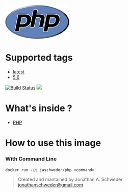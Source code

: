 ![PHP](https://raw.githubusercontent.com/docker-library/docs/01c12653951b2fe592c1f93a13b4e289ada0e3a1/php/logo.png)

# Supported tags

 - [latest](https://github.com/jaschweder/docker-image-php)
 - [5.6](https://github.com/jaschweder/docker-image-php/tree/5.6)

[![Build Status](https://travis-ci.org/jaschweder/docker-image-php.svg?branch=5.6)](https://travis-ci.org/jaschweder/docker-image-php)
[![](https://imagelayers.io/badge/jaschweder/php:latest.svg)](https://imagelayers.io/?images=jaschweder/php:latest 'Get your own badge on imagelayers.io')

# What's inside ?

 - [PHP](https://github.com/php/php-src)

# How to use this image

### With Command Line
```
docker run -it jaschweder/php <command>
```
> Created and mantained by Jonathan A. Schweder <jonathanschweder@gmail.com>
